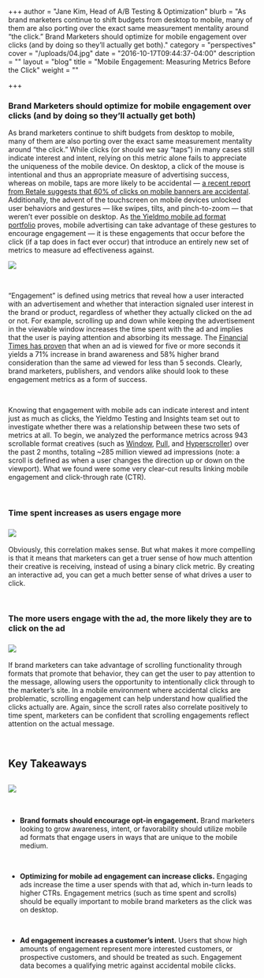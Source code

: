 +++
author = "Jane Kim, Head of A/B Testing & Optimization"
blurb = "As brand marketers continue to shift budgets from desktop to mobile, many&nbsp;of them are also porting over the exact same measurement mentality around “the click.” Brand Marketers should optimize for mobile engagement over clicks (and by doing so they’ll actually get both)."
category = "perspectives"
cover = "/uploads/04.jpg"
date = "2016-10-17T09:44:37-04:00"
description = ""
layout = "blog"
title = "Mobile Engagement: Measuring Metrics Before the Click"
weight = ""

+++
### **Brand Marketers should optimize for mobile engagement over clicks (and by doing so they’ll actually get both)**

As brand marketers continue to shift budgets from desktop to mobile, many of them are also porting over the exact same measurement mentality around “the click.” While clicks (or should we say “taps”) in many cases still indicate interest and intent, relying on this metric alone fails to appreciate the uniqueness of the mobile device. On desktop, a click of the mouse is intentional and thus an appropriate measure of advertising success, whereas on mobile, taps are more likely to be accidental — [a recent report from Retale suggests that 60% of clicks on mobile banners are accidental](http://www.mediapost.com/publications/article/268266/60-of-all-mobile-banner-ad-clicks-are-accidents.html). Additionally, the advent of the touchscreen on mobile devices unlocked user behaviors and gestures — like swipes, tilts, and pinch-to-zoom — that weren’t ever possible on desktop. As [the Yieldmo mobile ad format portfolio](http://adbuilderoldsite.yieldmo.com/) proves, mobile advertising can take advantage of these gestures to encourage engagement — it is these engagements that occur before the click (if a tap does in fact ever occur) that introduce an entirely new set of metrics to measure ad effectiveness against.  

![](/uploads/Yieldmo-Scrolling-Format_Vans_Pull.gif)

 

“Engagement” is defined using metrics that reveal how a user interacted with an advertisement and whether that interaction signaled user interest in the brand or product, regardless of whether they actually clicked on the ad or not. For example, scrolling up and down while keeping the advertisement in the viewable window increases the time spent with the ad and implies that the user is paying attention and absorbing its message. The [Financial Times has proven](http://digiday.com/publishers/financial-times-time-based-ads-impressions/) that when an ad is viewed for five or more seconds it yields a 71% increase in brand awareness and 58% higher brand consideration than the same ad viewed for less than 5 seconds. Clearly, brand marketers, publishers, and vendors alike should look to these engagement metrics as a form of success.

 

Knowing that engagement with mobile ads can indicate interest and intent just as much as clicks, the Yieldmo Testing and Insights team set out to investigate whether there was a relationship between these two sets of metrics at all. To begin, we analyzed the performance metrics across 943 scrollable format creatives (such as [Window](http://adbuilderoldsite.yieldmo.com/#/demo/format/15/), [Pull](http://adbuilderoldsite.yieldmo.com/#/demo/format/16/), and [Hyperscroller](http://adbuilderoldsite.yieldmo.com/#/demo/format/14/)) over the past 2 months, totaling \~285 million viewed ad impressions (note: a scroll is defined as when a user changes the direction up or down on the viewport). What we found were some very clear-cut results linking mobile engagement and click-through rate (CTR).

 

### **Time spent increases as users engage more**

### ![](/uploads/TimeSpentIncreases.png)

Obviously, this correlation makes sense. But what makes it more compelling is that it means that marketers can get a truer sense of how much attention their creative is receiving, instead of using a binary click metric. By creating an interactive ad, you can get a much better sense of what drives a user to click.

 

### **The more users engage with the ad, the more likely they are to click on the ad**

### ![](/uploads/CTRIncreases.png)

If brand marketers can take advantage of scrolling functionality through formats that promote that behavior, they can get the user to pay attention to the message, allowing users the opportunity to intentionally click through to the marketer’s site. In a mobile environment where accidental clicks are problematic, scrolling engagement can help understand how qualified the clicks actually are. Again, since the scroll rates also correlate positively to time spent, marketers can be confident that scrolling engagements reflect attention on the actual message.

 

## **Key Takeaways**

## ![](/uploads/CTRTimeSpentIncrease.png)

 

* **Brand formats should encourage opt-in engagement.** Brand marketers looking to grow awareness, intent, or favorability should utilize mobile ad formats that engage users in ways that are unique to the mobile medium.

 

* **Optimizing for mobile ad engagement can increase clicks.** Engaging ads increase the time a user spends with that ad, which in-turn leads to higher CTRs. Engagement metrics (such as time spent and scrolls) should be equally important to mobile brand marketers as the click was on desktop.

 

* **Ad engagement increases a customer’s intent.** Users that show high amounts of engagement represent more interested customers, or prospective customers, and should be treated as such. Engagement data becomes a qualifying metric against accidental mobile clicks.